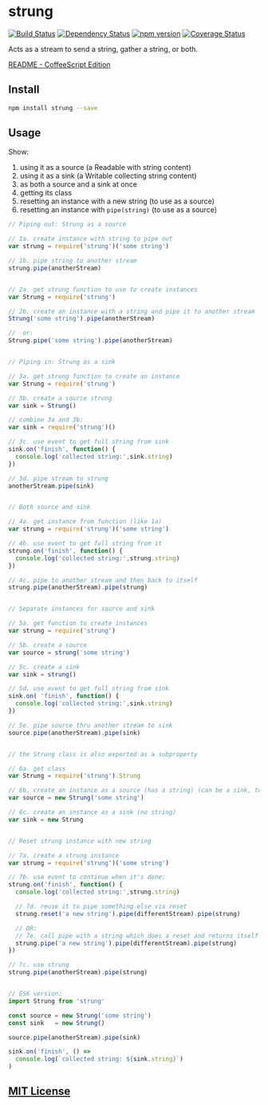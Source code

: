 # strung
[![Build Status](https://travis-ci.org/elidoran/node-strung.svg?branch=master)](https://travis-ci.org/elidoran/node-strung)
[![Dependency Status](https://gemnasium.com/elidoran/node-strung.png)](https://gemnasium.com/elidoran/node-strung)
[![npm version](https://badge.fury.io/js/strung.svg)](http://badge.fury.io/js/strung)
[![Coverage Status](https://coveralls.io/repos/github/elidoran/node-strung/badge.svg?branch=master)](https://coveralls.io/github/elidoran/node-strung?branch=master)

Acts as a stream to send a string, gather a string, or both.

[README - CoffeeScript Edition](https://github.com/elidoran/node-strung/blob/master/docs/README-CS.md)


## Install

```sh
npm install strung --save
```


## Usage

Show:

1. using it as a source (a Readable with string content)
2. using it as a sink (a Writable collecting string content)
3. as both a source and a sink at once
4. getting its class
5. resetting an instance with a new string (to use as a source)
6. resetting an instance with `pipe(string)` (to use as a source)

```javascript
// Piping out: Strung as a source

// 1a. create instance with string to pipe out
var strung = require('strung')('some string')

// 1b. pipe string to another stream
strung.pipe(anotherStream)


// 2a. get strung function to use to create instances
var Strung = require('strung')

// 2b. create an instance with a string and pipe it to another stream
Strung('some string').pipe(anotherStream)

//  or:
Strung.pipe('some string').pipe(anotherStream)


// Piping in: Strung as a sink

// 3a. get strung function to create an instance
var Strung = require('strung')

// 3b. create a source strung
var sink = Strung()

// combine 3a and 3b:
var sink = require('strung')()

// 3c. use event to get full string from sink
sink.on('finish', function() {
  console.log('collected string:',sink.string)
})

// 3d. pipe stream to strung
anotherStream.pipe(sink)


// Both source and sink

// 4a. get instance from function (like 1a)
var strung = require('strung')('some string')

// 4b. use event to get full string from it
strung.on('finish', function() {
  console.log('collected string:',strung.string)
})

// 4c. pipe to another stream and then back to itself
strung.pipe(anotherStream).pipe(strung)


// Separate instances for source and sink

// 5a. get function to create instances
var strung = require('strung')

// 5b. create a source
var source = strung('some string')

// 5c. create a sink
var sink = strung()

// 5d. use event to get full string from sink
sink.on( 'finish', function() {
  console.log('collected string:',sink.string)
})

// 5e. pipe source thru another stream to sink
source.pipe(anotherStream).pipe(sink)


// the Strung class is also exported as a subproperty

// 6a. get class
var Strung = require('strung').Strung

// 6b. create an instance as a source (has a string) (can be a sink, too)
var source = new Strung('some string')

// 6c. create an instance as a sink (no string)
var sink = new Strung


// Reset strung instance with new string

// 7a. create a strung instance
var strung = require('strung')('some string')

// 7b. use event to continue when it's done:
strung.on('finish', function() {
  console.log('collected string:',strung.string)

  // 7d. reuse it to pipe something else via reset
  strung.reset('a new string').pipe(differentStream).pipe(strung)

  // OR:
  // 7e. call pipe with a string which does a reset and returns itself
  strung.pipe('a new string').pipe(differentStream).pipe(strung)
})

// 7c. use strung
strung.pipe(anotherStream).pipe(strung)


// ES6 version:
import Strung from 'strung'

const source = new Strung('some string')
const sink   = new Strung()

source.pipe(anotherStream).pipe(sink)

sink.on('finish', () =>
  console.log(`collected string: ${sink.string}`)
)
```


## [MIT License](LICENSE)
